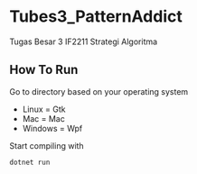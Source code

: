# Tubes3_PatternAddict
Tugas Besar 3 IF2211 Strategi Algoritma

## How To Run
Go to directory based on your operating system  
- Linux = Gtk
- Mac = Mac
- Windows = Wpf  

Start compiling with
```
dotnet run
```
